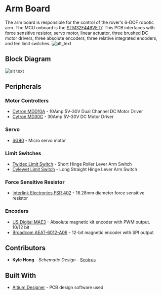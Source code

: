 # Arm Board

The arm board is responsible for the control of the rover's 6-DOF robotic arm. The MCU onboard is the [STM32F446VET7](https://www.st.com/resource/en/datasheet/stm32f446re.pdf). This PCB interfaces with force sensitive resistor, servo motor, linear actuator, three brushed DC motor drivers, three absolute encoders, three relative integrated encoders, and ten limit switches.
![alt_text](https://github.com/uwrobotics/MarsRover2020-PCB/blob/master/Projects/Arm/Rev1/Arm_Render.png)

## Block Diagram

![alt text](https://github.com/uwrobotics/MarsRover2020-PCB/blob/master/Projects/Arm/Rev2/ArmRev2.png)

## Peripherals

### Motor Controllers

* [Cytron MDD10A](https://www.cytron.io/p-10amp-5v-30v-dc-motor-driver-2-channels) - 10Amp 5V-30V Dual Channel DC Motor Driver
* [Cytron MD30C](https://www.cytron.io/p-30amp-5v-30v-dc-motor-driver) - 30Amp 5V-30V DC Motor Driver

### Servo

* [SG90](http://www.ee.ic.ac.uk/pcheung/teaching/DE1_EE/stores/sg90_datasheet.pdf) - Micro servo motor


### Limit Switches

* [Twidec Limit Switch](https://www.amazon.ca/gp/product/B07NVDXGPS/ref=ppx_yo_dt_b_search_asin_title?ie=UTF8&psc=1) - Short Hinge Roller Lever Arm Switch
* [Cylewet Limit Switch](https://www.amazon.ca/gp/product/B07DGX5Q1Q/ref=ppx_yo_dt_b_search_asin_title?ie=UTF8&psc=1) - Long Straight Hinge Lever Arm Switch

### Force Sensitive Resistor

* [Interlink Electronics FSR 402](https://cdn.sparkfun.com/assets/8/a/1/2/0/2010-10-26-DataSheet-FSR402-Layout2.pdf) - 18.28mm diameter force sensitive resistor


### Encoders

* [US Digital MAE3](https://www.usdigital.com/products/encoders/absolute/magnetic/MAE3) - Absolute magnetic kit encoder with PWM output. 10/12 bit
* [Broadcom AEAT-6012-A06](https://www.broadcom.com/products/motion-control-encoders/magnetic-encoders/aeat-6012-a06) - 12-bit magnetic encoder with SPI output

## Contributors

* **Kyle Hong** - *Schematic Design* - [Scotrus](https://github.com/Scotrus)

## Built With

* [Altium Designer](https://www.altium.com/) - PCB design software used

